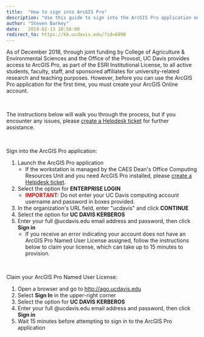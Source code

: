 ```yaml
---
title:  "How to sign into ArcGIS Pro"
description: "Use this guide to sign into the ArcGIS Pro application on a workstation."
author: "Steven Barkey"
date:   2019-02-13 10:56:00
redirect_to: https://kb.ucdavis.edu/?id=6890
---
```


<p>As of December 2018, through joint funding by College of Agriculture & Environmental Sciences and the Office of the Provost, UC Davis provides access to ArcGIS Pro, as part of the ESRI Institutional License, to all active students, faculty, staff, and sponsored affiliates for university-related research and teaching purposes.  However, before you can use the ArcGIS Pro application for the first time, you must create your ArcGIS Online account.</p>
<br />
<p>The instructions below will walk you through the process, but if you encounter any issues, please <a class="external-link" href="https://caeshelp.ucdavis.edu" target="_blank">create a Helpdesk ticket</a> for further assistance.</p>
<br />
<p>Sign into the ArcGIS Pro application:</p>
<ol style="PADDING-LEFT: 30px">
  <li>Launch the ArcGIS Pro application
    <ul style="PADDING-LEFT: 20px">
      <li>If the workstation is managed by the CAES Dean's Office Computing Resources Unit and you need ArcGIS Pro installed, please <a class="external-link" href="https://caeshelp.ucdavis.edu" target="_blank">create a Helpdesk ticket</a>.</li>
    </ul>
  </li>
  <li>Select the option for <b>ENTERPRISE LOGIN</b>
    <ul style="PADDING-LEFT: 20px">
      <li><font style="color:red"><b>IMPORTANT:</b></font> Do not enter your UC Davis computing account username and password in boxes provided.</li>
    </ul>
  </li>
  <li>In the organization's URL field, enter "ucdavis" and click <b>CONTINUE</b></li>
  <li>Select the option for <b>UC DAVIS KERBEROS</b></li>
  <li>Enter your full @ucdavis.edu email address and password, then click <b>Sign in</b>
    <ul style="PADDING-LEFT: 20px">
      <li>If you receive an error indicating your account does not have an ArcGIS Pro Named User License assigned, follow the instructions below to claim your license, which can take up to 15 minutes to provision.</li>
    </ul>
  </li>
</ol>
<br />
<p>Claim your ArcGIS Pro Named User License:</p>
<ol style="PADDING-LEFT: 30px">
  <li>Open a browser and go to <a class="external-link" href="http://ago.ucdavis.edu" target="_blank">http://ago.ucdavis.edu</a></li>
  <li>Select <b>Sign In</b> in the upper-right corner</li>
  <li>Select the option for <b>UC DAVIS KERBEROS</b></li>
  <li>Enter your full @ucdavis.edu email address and password, then click <b>Sign in</b></li>
  <li>Wait 15 minutes before attempting to sign in to the ArcGIS Pro application</li>
</ol>
